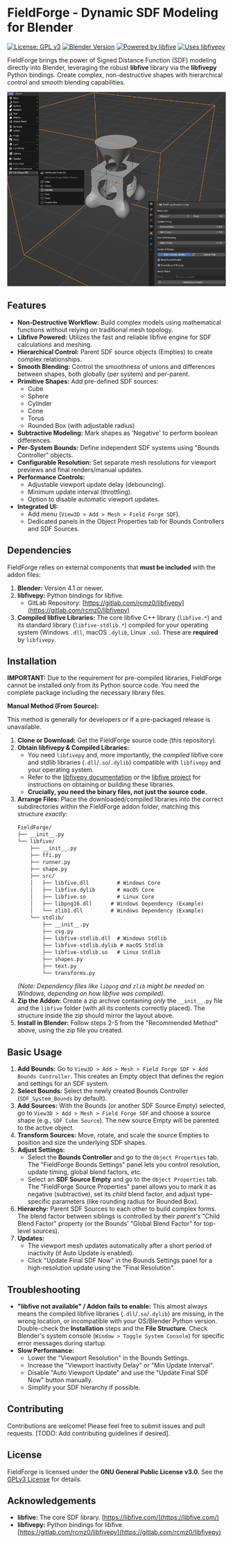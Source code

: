 # FieldForge - Dynamic SDF Modeling for Blender

[![License: GPL v3](https://img.shields.io/badge/License-GPLv3-blue.svg)](https://www.gnu.org/licenses/gpl-3.0)
[![Blender Version](https://img.shields.io/badge/Blender-4.1+-orange.svg)](https://www.blender.org)
[![Powered by libfive](https://img.shields.io/badge/Powered%20by-libfive-blue)](https://libfive.com/)
[![Uses libfivepy](https://img.shields.io/badge/Uses-libfivepy-blue)](https://gitlab.com/rcmz0/libfivepy)


FieldForge brings the power of Signed Distance Function (SDF) modeling directly into Blender, leveraging the robust **libfive** library via the **libfivepy** Python bindings. Create complex, non-destructive shapes with hierarchical control and smooth blending capabilities.

![FieldForge Demo GIF](Screenshot.png)

## Features

*   **Non-Destructive Workflow:** Build complex models using mathematical functions without relying on traditional mesh topology.
*   **Libfive Powered:** Utilizes the fast and reliable libfive engine for SDF calculations and meshing.
*   **Hierarchical Control:** Parent SDF source objects (Empties) to create complex relationships.
*   **Smooth Blending:** Control the smoothness of unions and differences between shapes, both globally (per system) and per-parent.
*   **Primitive Shapes:** Add pre-defined SDF sources:
    *   Cube
    *   Sphere
    *   Cylinder
    *   Cone
    *   Torus
    *   Rounded Box (with adjustable radius)
*   **Subtractive Modeling:** Mark shapes as 'Negative' to perform boolean differences.
*   **Per-System Bounds:** Define independent SDF systems using "Bounds Controller" objects.
*   **Configurable Resolution:** Set separate mesh resolutions for viewport previews and final renders/manual updates.
*   **Performance Controls:**
    *   Adjustable viewport update delay (debouncing).
    *   Minimum update interval (throttling).
    *   Option to disable automatic viewport updates.
*   **Integrated UI:**
    *   Add menu (`View3D > Add > Mesh > Field Forge SDF`).
    *   Dedicated panels in the Object Properties tab for Bounds Controllers and SDF Sources.

## Dependencies

FieldForge relies on external components that **must be included** with the addon files:

1.  **Blender:** Version 4.1 or newer.
2.  **libfivepy:** Python bindings for libfive.
    *   GitLab Repository: [https://gitlab.com/rcmz0/libfivepy](https://gitlab.com/rcmz0/libfivepy)
3.  **Compiled libfive Libraries:** The core libfive C++ library (`libfive.*`) and its standard library (`libfive-stdlib.*`) compiled for your operating system (Windows `.dll`, macOS `.dylib`, Linux `.so`). These are **required** by `libfivepy`.

## Installation

**IMPORTANT:** Due to the requirement for pre-compiled libraries, FieldForge cannot be installed *only* from its Python source code. You need the complete package including the necessary library files.

**Manual Method (From Source):**

This method is generally for developers or if a pre-packaged release is unavailable.

1.  **Clone or Download:** Get the FieldForge source code (this repository).
2.  **Obtain libfivepy & Compiled Libraries:**
    *   You need `libfivepy` and, more importantly, the *compiled* libfive core and stdlib libraries (`.dll`/`.so`/`.dylib`) compatible with `libfivepy` and your operating system.
    *   Refer to the [libfivepy documentation](https://gitlab.com/rcmz0/libfivepy) or the [libfive project](https://libfive.com/) for instructions on obtaining or building these libraries.
    *   **Crucially, you need the binary files, not just the source code.**
3.  **Arrange Files:** Place the downloaded/compiled libraries into the correct subdirectories within the FieldForge addon folder, matching this structure *exactly*:
    ```
    FieldForge/
    ├── __init__.py
    └── libfive/
        ├── __init__.py
        ├── ffi.py
        ├── runner.py
        ├── shape.py
        ├── src/
        │   ├── libfive.dll         # Windows Core
        │   ├── libfive.dylib       # macOS Core
        │   ├── libfive.so          # Linux Core
        │   ├── libpng16.dll      # Windows Dependency (Example)
        │   └── zlib1.dll         # Windows Dependency (Example)
        └── stdlib/
            ├── __init__.py
            ├── csg.py
            ├── libfive-stdlib.dll  # Windows Stdlib
            ├── libfive-stdlib.dylib # macOS Stdlib
            ├── libfive-stdlib.so   # Linux Stdlib
            ├── shapes.py
            ├── text.py
            └── transforms.py
    ```
    *(Note: Dependency files like `libpng` and `zlib` might be needed on Windows, depending on how libfive was compiled).*
4.  **Zip the Addon:** Create a zip archive containing *only* the `__init__.py` file and the `libfive` folder (with all its contents correctly placed). The structure inside the zip should mirror the layout above.
5.  **Install in Blender:** Follow steps 2-5 from the "Recommended Method" above, using the zip file you created.

## Basic Usage

1.  **Add Bounds:** Go to `View3D > Add > Mesh > Field Forge SDF > Add Bounds Controller`. This creates an Empty object that defines the region and settings for an SDF system.
2.  **Select Bounds:** Select the newly created Bounds Controller (`SDF_System_Bounds` by default).
3.  **Add Sources:** With the Bounds (or another SDF Source Empty) selected, go to `View3D > Add > Mesh > Field Forge SDF` and choose a source shape (e.g., `SDF Cube Source`). The new source Empty will be parented to the active object.
4.  **Transform Sources:** Move, rotate, and scale the source Empties to position and size the underlying SDF shapes.
5.  **Adjust Settings:**
    *   Select the **Bounds Controller** and go to the `Object Properties` tab. The "FieldForge Bounds Settings" panel lets you control resolution, update timing, global blend factors, etc.
    *   Select an **SDF Source Empty** and go to the `Object Properties` tab. The "FieldForge Source Properties" panel allows you to mark it as negative (subtractive), set its *child* blend factor, and adjust type-specific parameters (like rounding radius for Rounded Box).
6.  **Hierarchy:** Parent SDF Sources to each other to build complex forms. The blend factor between siblings is controlled by their *parent's* "Child Blend Factor" property (or the Bounds' "Global Blend Factor" for top-level sources).
7.  **Updates:**
    *   The viewport mesh updates automatically after a short period of inactivity (if Auto Update is enabled).
    *   Click "Update Final SDF Now" in the Bounds Settings panel for a high-resolution update using the "Final Resolution".

## Troubleshooting

*   **"libfive not available" / Addon fails to enable:** This almost always means the compiled libfive libraries (`.dll`/`.so`/`.dylib`) are missing, in the wrong location, or incompatible with your OS/Blender Python version. Double-check the **Installation** steps and the **File Structure**. Check Blender's system console (`Window > Toggle System Console`) for specific error messages during startup.
*   **Slow Performance:**
    *   Lower the "Viewport Resolution" in the Bounds Settings.
    *   Increase the "Viewport Inactivity Delay" or "Min Update Interval".
    *   Disable "Auto Viewport Update" and use the "Update Final SDF Now" button manually.
    *   Simplify your SDF hierarchy if possible.

## Contributing

Contributions are welcome! Please feel free to submit issues and pull requests. [TODO: Add contributing guidelines if desired].

## License

FieldForge is licensed under the **GNU General Public License v3.0**. See the [GPLv3 License](https://www.gnu.org/licenses/gpl-3.0.en.html) for details.

## Acknowledgements

*   **libfive:** The core SDF library. [https://libfive.com/](https://libfive.com/)
*   **libfivepy:** Python bindings for libfive. [https://gitlab.com/rcmz0/libfivepy](https://gitlab.com/rcmz0/libfivepy)
